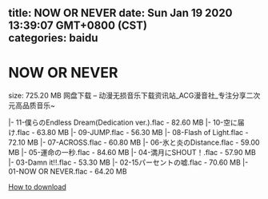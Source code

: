 
title: NOW OR NEVER
date: Sun Jan 19 2020 13:39:07 GMT+0800 (CST)    
categories: baidu
---

# NOW OR NEVER
size: 725.20 MB
 网盘下载 – 动漫无损音乐下载资讯站_ACG漫音社_专注分享二次元高品质音乐~
 
|- 11-僕らのEndless Dream(Dedication ver.).flac - 82.60 MB
|- 10-空に届け.flac - 63.80 MB
|- 09-JUMP.flac - 56.30 MB
|- 08-Flash of Light.flac - 72.10 MB
|- 07-ACROSS.flac - 60.80 MB
|- 06-氷と炎のDistance.flac - 59.00 MB
|- 05-運命の一秒.flac - 84.60 MB
|- 04-満月にSHOUT！.flac - 57.90 MB
|- 03-Damn it!!.flac - 53.30 MB
|- 02-15パーセントの嘘.flac - 70.60 MB
|- 01-NOW OR NEVER.flac - 64.20 MB

[How to download](https://bpcam.bemobtrk.com/go/2ceec3aa-1ca2-46d6-b9ff-aaa5c184517c?jno=2573)